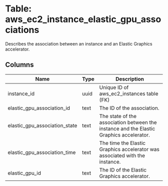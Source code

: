 
# Table: aws_ec2_instance_elastic_gpu_associations
Describes the association between an instance and an Elastic Graphics accelerator.
## Columns
| Name        | Type           | Description  |
| ------------- | ------------- | -----  |
|instance_id|uuid|Unique ID of aws_ec2_instances table (FK)|
|elastic_gpu_association_id|text|The ID of the association.|
|elastic_gpu_association_state|text|The state of the association between the instance and the Elastic Graphics accelerator.|
|elastic_gpu_association_time|text|The time the Elastic Graphics accelerator was associated with the instance.|
|elastic_gpu_id|text|The ID of the Elastic Graphics accelerator.|
